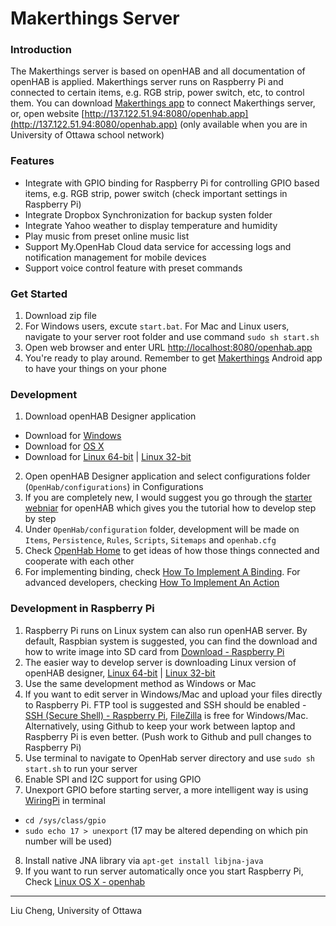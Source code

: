 Makerthings Server
=======================

### Introduction
The Makerthings server is based on openHAB and all documentation of openHAB is applied. Makerthings server runs on Raspberry Pi and connected to certain items, e.g. RGB strip, power switch, etc, to control them. You can download  [Makerthings app](https://play.google.com/store/apps/details?id=me.willowcheng.makerthings) to connect Makerthings server, or, open website [http://137.122.51.94:8080/openhab.app](http://137.122.51.94:8080/openhab.app) (only available when you are in University of Ottawa school network)

### Features
- Integrate with GPIO binding for Raspberry Pi for controlling GPIO based items, e.g. RGB strip, power switch (check important settings in Raspberry Pi)
- Integrate Dropbox Synchronization for backup systen folder
- Integrate Yahoo weather to display temperature and humidity
- Play music from preset online music list
- Support My.OpenHab Cloud data service for accessing logs and notification management for mobile devices
- Support voice control feature with preset commands

### Get Started
1. Download zip file
2. For Windows users, excute `start.bat`. For Mac and Linux users, navigate to your server root folder and use command `sudo sh start.sh`
3. Open web browser and enter URL [http://localhost:8080/openhab.app](http://localhost:8080/openhab.app)
4. You're ready to play around. Remember to get [Makerthings](https://play.google.com/store/apps/details?id=me.willowcheng.makerthings) Android app to have your things on your phone

### Development
1. Download openHAB Designer application
  - Download for [Windows](https://bintray.com/artifact/download/openhab/bin/distribution-1.7.0-designer-win.zip)
  - Download for [OS X](https://bintray.com/artifact/download/openhab/bin/distribution-1.7.0-designer-macosx64.zip)
  - Download for [Linux 64-bit](https://bintray.com/artifact/download/openhab/bin/distribution-1.7.0-designer-linux64bit.zip) | [Linux 32-bit](https://bintray.com/artifact/download/openhab/bin/distribution-1.7.0-designer-linux.zip)
2. Open openHAB Designer application and select configurations folder (`OpenHab/configurations`) in Configurations
3. If you are completely new, I would suggest you go through the [starter webniar](http://www.element14.com/community/videos/12763/l/home-automation-at-your-fingertips-with-eclipse-smarthome-and-openhab) for openHAB which gives you the tutorial how to develop step by step
4. Under `OpenHab/configuration` folder, development will be made on `Items`, `Persistence`, `Rules`, `Scripts`, `Sitemaps` and `openhab.cfg`
5. Check [OpenHab Home](https://github.com/openhab/openhab/wiki) to get ideas of how those things connected and cooperate with each other
6. For implementing binding, check [How To Implement A Binding](https://github.com/openhab/openhab/wiki/How-To-Implement-A-Binding). For advanced developers, checking [How To Implement An Action](https://github.com/openhab/openhab/wiki/How-To-Implement-An-Action)

### Development in Raspberry Pi
1. Raspberry Pi runs on Linux system can also run openHAB server. By default, Raspbian system is suggested, you can find the download and how to write image into SD card from [Download - Raspberry Pi](https://www.raspberrypi.org/downloads/)
2. The easier way to develop server is downloading Linux version of openHAB designer, [Linux 64-bit](https://bintray.com/artifact/download/openhab/bin/distribution-1.7.0-designer-linux64bit.zip) | [Linux 32-bit](https://bintray.com/artifact/download/openhab/bin/distribution-1.7.0-designer-linux.zip)
3. Use the same development method as Windows or Mac
4. If you want to edit server in Windows/Mac and upload your files directly to Raspberry Pi. FTP tool is suggested and SSH should be enabled - [SSH (Secure Shell) - Raspberry Pi](https://www.raspberrypi.org/documentation/remote-access/ssh/), [FileZilla](https://filezilla-project.org) is free for Windows/Mac. Alternatively, using Github to keep your work between laptop and Raspberry Pi is even better. (Push work to Github and pull changes to Raspberry Pi)
5. Use terminal to navigate to OpenHab server directory and use `sudo sh start.sh` to run your server
6. Enable SPI and I2C support for using GPIO
7. Unexport GPIO before starting server, a more intelligent way is using [WiringPi](http://wiringpi.com/the-gpio-utility/) in terminal
  - `cd /sys/class/gpio`
  - `sudo echo 17 > unexport` (17 may be altered depending on which pin number will be used)
8. Install native JNA library via `apt-get install libjna-java`
9. If you want to run server automatically once you start Raspberry Pi, Check [Linux OS X - openhab](https://github.com/openhab/openhab/wiki/Linux---OS-X)

---------------
Liu Cheng, University of Ottawa
